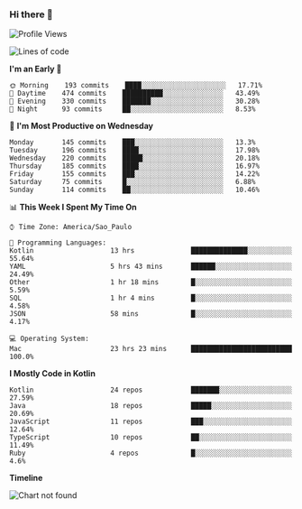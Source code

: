 ### Hi there 👋

<!--
**fernandonogueira/fernandonogueira** is a ✨ _special_ ✨ repository because its `README.md` (this file) appears on your GitHub profile.

Here are some ideas to get you started:

- 🔭 I’m currently working on ...
- 🌱 I’m currently learning ...
- 👯 I’m looking to collaborate on ...
- 🤔 I’m looking for help with ...
- 💬 Ask me about ...
- 📫 How to reach me: ...
- 😄 Pronouns: ...
- ⚡ Fun fact: ...
-->

<!--START_SECTION:waka-->
![Profile Views](http://img.shields.io/badge/Profile%20Views-1-blue)

![Lines of code](https://img.shields.io/badge/From%20Hello%20World%20I%27ve%20Written-492820%20lines%20of%20code-blue)

**I'm an Early 🐤** 

```text
🌞 Morning    193 commits    ████░░░░░░░░░░░░░░░░░░░░░   17.71% 
🌆 Daytime    474 commits    ██████████░░░░░░░░░░░░░░░   43.49% 
🌃 Evening    330 commits    ███████░░░░░░░░░░░░░░░░░░   30.28% 
🌙 Night      93 commits     ██░░░░░░░░░░░░░░░░░░░░░░░   8.53%

```
📅 **I'm Most Productive on Wednesday** 

```text
Monday       145 commits    ███░░░░░░░░░░░░░░░░░░░░░░   13.3% 
Tuesday      196 commits    ████░░░░░░░░░░░░░░░░░░░░░   17.98% 
Wednesday    220 commits    █████░░░░░░░░░░░░░░░░░░░░   20.18% 
Thursday     185 commits    ████░░░░░░░░░░░░░░░░░░░░░   16.97% 
Friday       155 commits    ███░░░░░░░░░░░░░░░░░░░░░░   14.22% 
Saturday     75 commits     █░░░░░░░░░░░░░░░░░░░░░░░░   6.88% 
Sunday       114 commits    ██░░░░░░░░░░░░░░░░░░░░░░░   10.46%

```


📊 **This Week I Spent My Time On** 

```text
⌚︎ Time Zone: America/Sao_Paulo

💬 Programming Languages: 
Kotlin                   13 hrs              ██████████████░░░░░░░░░░░   55.64% 
YAML                     5 hrs 43 mins       ██████░░░░░░░░░░░░░░░░░░░   24.49% 
Other                    1 hr 18 mins        █░░░░░░░░░░░░░░░░░░░░░░░░   5.59% 
SQL                      1 hr 4 mins         █░░░░░░░░░░░░░░░░░░░░░░░░   4.58% 
JSON                     58 mins             █░░░░░░░░░░░░░░░░░░░░░░░░   4.17%

💻 Operating System: 
Mac                      23 hrs 23 mins      █████████████████████████   100.0%

```

**I Mostly Code in Kotlin** 

```text
Kotlin                   24 repos            ███████░░░░░░░░░░░░░░░░░░   27.59% 
Java                     18 repos            █████░░░░░░░░░░░░░░░░░░░░   20.69% 
JavaScript               11 repos            ███░░░░░░░░░░░░░░░░░░░░░░   12.64% 
TypeScript               10 repos            ██░░░░░░░░░░░░░░░░░░░░░░░   11.49% 
Ruby                     4 repos             █░░░░░░░░░░░░░░░░░░░░░░░░   4.6%

```


**Timeline**

![Chart not found](https://raw.githubusercontent.com/fernandonogueira/fernandonogueira/master/charts/bar_graph.png) 


<!--END_SECTION:waka-->
